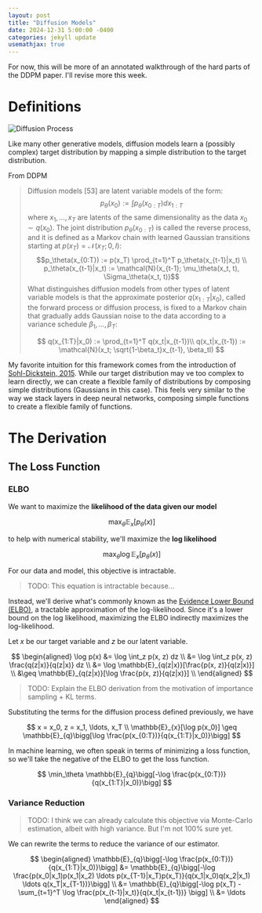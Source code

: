 ```yaml
---
layout: post
title: "Diffusion Models"
date: 2024-12-31 5:00:00 -0400
categories: jekyll update
usemathjax: true
---
```


<!-- # Why another post on Diffusion

There are many excellent blog post explainers on Diffusion Models. Even with these resources, I found it difficult to understand the motivation for each equation, as well as how the connection between the math and the code.

This is the guide I wish I had when I learned the topic for the first time. The thought process here roughly follows the order of DDPM, so you can follow along with the paper if you'd like. -->

For now, this will be more of an annotated walkthrough of the hard parts of the DDPM paper. I'll revise more this week.

# **Definitions**

![Diffusion Process](/assets/images/diffusion/DDPM.png)

Like many other generative models, diffusion models learn a (possibly complex) target distribution by mapping a simple distribution to the target distribution.

From DDPM

> Diffusion models [53] are latent variable models of the form:
> $$p_\theta(x_0) := \int p_\theta(x_{0:T})dx_{1:T}$$
> where $x_1, \ldots, x_T$ are latents of the same dimensionality as the data $x_0 \sim q(x_0)$. The joint distribution $p_\theta(x_{0:T})$ is called the reverse process, and it is defined as a Markov chain with learned Gaussian transitions starting at $p(x_T) = \mathcal{N}(x_T; 0, I)$:
> $$p_\theta(x_{0:T}) := p(x_T) \prod_{t=1}^T p_\theta(x_{t-1}|x_t) \\ p_\theta(x_{t-1}|x_t) := \mathcal{N}(x_{t-1}; \mu_\theta(x_t, t), \Sigma_\theta(x_t, t))$$
> What distinguishes diffusion models from other types of latent variable models is that the approximate posterior $q(x_{1:T}|x_0)$, called the forward process or diffusion process, is fixed to a Markov chain that gradually adds Gaussian noise to the data according to a variance schedule $\beta_1, \ldots, \beta_T$:
>
> $$
> q(x_{1:T}|x_0) := \prod_{t=1}^T q(x_t|x_{t-1})\\
> q(x_t|x_{t-1}) := \mathcal{N}(x_t; \sqrt{1-\beta_t}x_{t-1}, \beta_tI)
> $$

My favorite intuition for this framework comes from the introduction of [Sohl-Dickstein, 2015](https://arxiv.org/abs/1503.03585). While our target distribution may ve too complex to learn directly, we can create a flexible family of distributions by composing simple distributions (Gaussians in this case). This feels very similar to the way we stack layers in deep neural networks, composing simple functions to create a flexible family of functions.

# The Derivation

## The Loss Function

### ELBO

We want to maximize the **likelihood of the data given our model**

$$
\max_\theta \mathbb{E}_{x}[p_\theta(x)]
$$

to help with numerical stability, we'll maximize the **log likelihood**

$$
\max_\theta \log \mathbb{E}_{x}[p_\theta(x)]
$$

For our data and model, this objective is intractable.

> TODO: This equation is intractable because...

<!-- intractable (no analytical solution + numerical integration is expensive/infeasible for high dimensional data) -->

Instead, we'll derive what's commonly known as the [Evidence Lower Bound (ELBO)](https://en.wikipedia.org/wiki/Evidence_lower_bound), a tractable approximation of the log-likelihood. Since it's a lower bound on the log likelihood, maximizing the ELBO indirectly maximizes the log-likelihood.

Let $x$ be our target variable and $z$ be our latent variable.

$$
\begin{aligned}
    \log p(x) &= \log \int_z p(x, z) dz \\
        &= \log \int_z p(x, z) \frac{q(z|x)}{q(z|x)} dz \\
        &= \log \mathbb{E}_{q(z|x)}[\frac{p(x, z)}{q(z|x)}] \\
        &\geq \mathbb{E}_{q(z|x)}[\log \frac{p(x, z)}{q(z|x)}] \\
\end{aligned}
$$

> TODO: Explain the ELBO derivation from the motivation of importance sampling + KL terms.

<!--
$$
\begin{aligned}
    \log p(x) &= \log \int_z p(x, z) dz \textcolor{blue}{\text{ (marginalizing out latent variable z)}} \\
        &= \log \int_z p(x, z) \frac{q(z|x)}{q(z|x)} dz \textcolor{blue}{\text{ (importance sampling)}} \\
        &= \mathbb{E}_{q(z|x)}[\log p(x, z)] \textcolor{blue}{\text{ (importance sampling)}} \\
        &= \mathbb{E}_{q(z|x)}[\log p(x|z)] + \mathbb{E}_{q(z|x)}[\log p(z)] - \mathbb{E}_{q(z|x)}[\log q(z|x)] \textcolor{blue}{\text{ (multiply by 1 using variational distribution q)}} \\
\end{aligned}
$$ -->

Substituting the terms for the diffusion process defined previously, we have

$$
x = x_0, z = x_1, \ldots, x_T \\
\mathbb{E}_{x}[\log p(x_0)] \geq \mathbb{E}_{q}\bigg[\log \frac{p(x_{0:T})}{q(x_{1:T}|x_0)}\bigg]
$$

In machine learning, we often speak in terms of minimizing a loss function, so we'll take the negative of the ELBO to get the loss function.

$$
\min_\theta \mathbb{E}_{q}\bigg[-\log \frac{p(x_{0:T})}{q(x_{1:T}|x_0)}\bigg]
$$

### Variance Reduction

> TODO: I think we can already calculate this objective via Monte-Carlo estimation, albeit with high variance. But I'm not 100% sure yet.

We can rewrite the terms to reduce the variance of our estimator.

$$
\begin{aligned}
\mathbb{E}_{q}\bigg[-\log \frac{p(x_{0:T})}{q(x_{1:T}|x_0)}\bigg] &= \mathbb{E}_{q}\bigg[-\log \frac{p(x_0|x_1)p(x_1|x_2) \ldots p(x_{T-1}|x_T)p(x_T)}{q(x_1|x_0)q(x_2|x_1) \ldots q(x_T|x_{T-1})}\bigg] \\
    &= \mathbb{E}_{q}\bigg[-\log p(x_T) - \sum_{t=1}^T \log \frac{p(x_{t-1}|x_t)}{q(x_t|x_{t-1})} \bigg] \\
    &= \ldots
\end{aligned}
$$

<!-- # magic

Now that we have a tractable loss function that is fully differentiable w.r.t to our model parameters, deep learning says we can just go go go! -->

<!-- # Evaluating Likelihoods

as we mentioned before, calculating p(x) exactly is intractable. -->

<!-- # A note on the history of Diffusion -->

<!-- ## What's next?

It's super cool that you've gotten this far! I encourage you to work through the derivation yourself, as you'll find all the places where you might not fully understand everything. Feel free to leave a like if you found this helpful. -->
